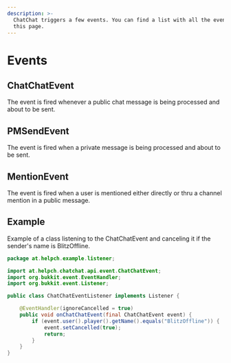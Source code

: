 ```yaml
---
description: >-
  ChatChat triggers a few events. You can find a list with all the events on
  this page.
---
```


# Events

## ChatChatEvent

The event is fired whenever a public chat message is being processed and about to be sent.

## PMSendEvent

The event is fired when a private message is being processed and about to be sent.

## MentionEvent

The event is fired when a user is mentioned either directly or thru a channel mention in a public message.&#x20;

## Example

Example of a class listening to the ChatChatEvent and canceling it if the sender's name is BlitzOffline.

```java
package at.helpch.example.listener;

import at.helpch.chatchat.api.event.ChatChatEvent;
import org.bukkit.event.EventHandler;
import org.bukkit.event.Listener;

public class ChatChatEventListener implements Listener {

    @EventHandler(ignoreCancelled = true)
    public void onChatChatEvent(final ChatChatEvent event) {
        if (event.user().player().getName().equals("BlitzOffline")) {
            event.setCancelled(true);
            return;
        }
    }
}

```
